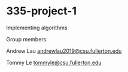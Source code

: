 # 335-project-1
Implementing algorithms

Group members:

Andrew Lau andrewlau2019@csu.fullerton.edu

Tommy Le tommyle@csu.fullerton.edu
